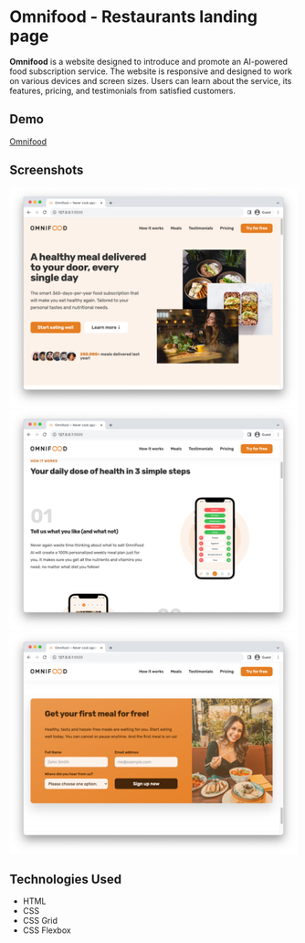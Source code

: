 # Omnifood - Restaurants landing page

**Omnifood** is a website designed to introduce and promote an AI-powered food subscription service. The website is responsive and designed to work on various devices and screen sizes. Users can learn about the service, its features, pricing, and testimonials from satisfied customers.

## Demo

[Omnifood](https://omnifood.vercel.app/)

## Screenshots

![Omnifood](./img/screen-03.png)
![Omnifood](./img/screen-01.png)
![Omnifood](./img/screen-02.png)

## Technologies Used

- HTML
- CSS
- CSS Grid
- CSS Flexbox

